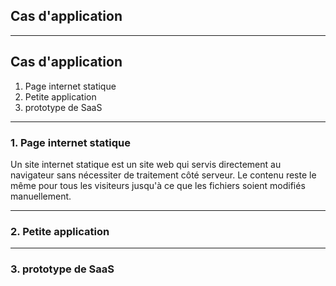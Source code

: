 ## Cas d'application

---

## Cas d'application

1. Page internet statique
2. Petite application
3. prototype de SaaS

---

### 1. Page internet statique

Un site internet statique est un site web qui servis directement au navigateur sans nécessiter de traitement côté serveur. Le contenu reste le même pour tous les visiteurs jusqu'à ce que les fichiers soient modifiés manuellement.

---

### 2. Petite application



---

### 3. prototype de SaaS

